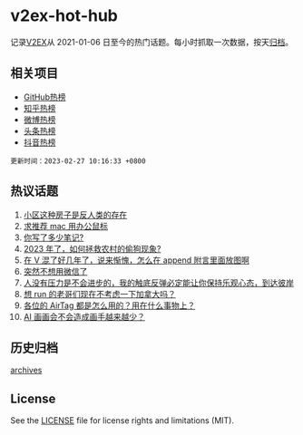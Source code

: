 # v2ex-hot-hub

 记录[V2EX](https://www.v2ex.com/)从 2021-01-06 日至今的热门话题。每小时抓取一次数据，按天[归档](archives)。
 
 ## 相关项目

- [GitHub热榜](https://github.com/snaildev/github-hot-hub)
- [知乎热榜](https://github.com/snaildev/zhihu-hot-hub)
- [微博热榜](https://github.com/snaildev/weibo-hot-hub)
- [头条热榜](https://github.com/snaildev/toutiao-hot-hub)
- [抖音热榜](https://github.com/snaildev/douyin-hot-hub)


 `更新时间：2023-02-27 10:16:33 +0800`

## 热议话题

1. [小区这种房子是反人类的存在](https://www.v2ex.com/t/919288)
1. [求推荐 mac 用办公鼠标](https://www.v2ex.com/t/919302)
1. [你写了多少笔记?](https://www.v2ex.com/t/919258)
1. [2023 年了，如何拯救农村的偷狗现象?](https://www.v2ex.com/t/919241)
1. [在 V 混了好几年了，说来惭愧，怎么在 append 附言里面放图啊](https://www.v2ex.com/t/919387)
1. [突然不想用微信了](https://www.v2ex.com/t/919304)
1. [人没有压力是不会进步的，我的触底反弹必定能让你保持乐观心态，到达彼岸](https://www.v2ex.com/t/919381)
1. [想 run 的老哥们现在不考虑一下加拿大吗？](https://www.v2ex.com/t/919339)
1. [各位的 AirTag 都是怎么用的？用在什么事物上？](https://www.v2ex.com/t/919253)
1. [AI 画画会不会造成画手越来越少？](https://www.v2ex.com/t/919285)

## 历史归档

[archives](archives)

## License

See the [LICENSE](LICENSE) file for license rights and limitations (MIT).
